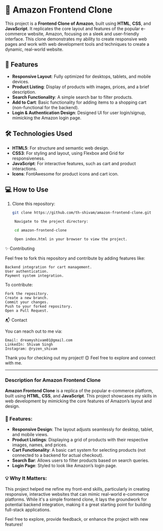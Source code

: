 # 🌟 Amazon Frontend Clone

This project is a **Frontend Clone of Amazon**, built using **HTML**, **CSS**, and **JavaScript**. It replicates the core layout and features of the popular e-commerce website, Amazon, focusing on a sleek and user-friendly interface. This clone demonstrates my ability to create responsive web pages and work with web development tools and techniques to create a dynamic, real-world website.

## 🚀 Features
- **Responsive Layout**: Fully optimized for desktops, tablets, and mobile devices.
- **Product Listing**: Display of products with images, prices, and a brief description.
- **Search Functionality**: A simple search bar to filter products.
- **Add to Cart**: Basic functionality for adding items to a shopping cart (non-functional for the backend).
- **Login & Authentication Design**: Designed UI for user login/signup, mimicking the Amazon login page.

## 🛠️ Technologies Used
- **HTML5**: For structure and semantic web design.
- **CSS3**: For styling and layout, using Flexbox and Grid for responsiveness.
- **JavaScript**: For interactive features, such as cart and product interactions.
- **Icons**: FontAwesome for product icons and cart icon.

## 💻 How to Use
1. Clone this repository:
   ```bash
   git clone https://github.com/th-shivam/amazon-frontend-clone.git

    Navigate to the project directory:

    cd amazon-frontend-clone

    Open index.html in your browser to view the project.

✨ Contributing

Feel free to fork this repository and contribute by adding features like:

    Backend integration for cart management.
    User authentication.
    Payment system integration.

To contribute:

    Fork the repository.
    Create a new branch.
    Commit your changes.
    Push to your forked repository.
    Open a Pull Request.

📬 Contact

You can reach out to me via:

    Email: dreamyshivam01@gmail.com
    LinkedIn: Shivam Singh
    Instagram: @ryzen_shivam

Thank you for checking out my project! 😊 Feel free to explore and connect with me.


---

### Description for Amazon Frontend Clone

**Amazon Frontend Clone** is a replica of the popular e-commerce platform, built using **HTML**, **CSS**, and **JavaScript**. This project showcases my skills in web development by mimicking the core features of Amazon’s layout and design.

### 🚀 Features:
- **Responsive Design**: The layout adjusts seamlessly for desktop, tablet, and mobile views.
- **Product Listings**: Displaying a grid of products with their respective images, names, and prices.
- **Cart Functionality**: A basic cart system for selecting products (not connected to a backend for actual checkout).
- **Search Bar**: Allows users to filter products based on search queries.
- **Login Page**: Styled to look like Amazon’s login page.

### 💡 Why It Matters:
This project helped me refine my front-end skills, particularly in creating responsive, interactive websites that can mimic real-world e-commerce platforms. While it's a simple frontend clone, it lays the groundwork for potential backend integration, making it a great starting point for building full-stack applications.

Feel free to explore, provide feedback, or enhance the project with new features!

